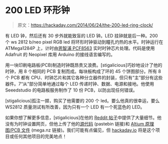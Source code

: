 # 200 LED 环形钟

> 原文：<https://hackaday.com/2014/06/24/the-200-led-ring-clock/>

有 LED 钟，然后还有 30 步外就能致盲的 LED 钟。LED 挂钟就是后一种。200 个 ws 2812 b/neo pixel RGB led 将环形时钟驱动到瞳孔灼热的水平。时钟运行在 ATMega1284P 上，计时由[恩智浦 PCF8563](http://www.nxp.com/products/interface_and_connectivity/i2c/i2c_real_time_clocks_rtc/series/PCF8563.html) 实时时钟芯片处理。代码是使用 Adafruit 的 Neopixel 库用 Arduino 的接线语言编写的。

用一块印刷电路板(PCB)制造时钟既昂贵又浪费。[stigalicious]巧妙地设计了他的时钟，用 8 个相同的 PCB 复制而成。每块板构成了环的 45 个饼图部分。所有 8 个 PCB 都有 CPU、时钟芯片和其它各种分立器件的封装，但只有“主”部分有这些器件。7“从”部分简单地通过每个 LED 传递时钟、数据、电源和接地。他使用 Seeedstudio 的电路板服务制作了 10 份 PCB，以防出现任何错误。

[stigalicious]孤注一掷，购买了他需要的 200 个 led。要么他真的很幸运，要么 WS2812 质量测试有所改善，因为只有一个 LED 有一个死蓝色的 LED。

如果你想了解更多信息，[stigalicious]在他的 [Reddit 帖子](http://www.reddit.com/r/electronics/comments/28ums7/i_made_an_rgb_led_clock_not_my_first_project_but/)中提供了大量细节。他没有为时钟设置网页，但他上传了他的[源代码](http://pastebin.com/cqEA944g) (pastebin 链接)和 [Altium 原理图/PCB 文件](https://mega.co.nz/#!1dYQgbKB!siYEBrqhNGCAOx_u1cmpyJjxIO0ZfKkkimc6TglbKlo[1]) (mega.nz 链接)。我们可能有点偏见，但 [hackaday.io](http://hackaday.io/) 将是这个项目或任何其他项目的完美地点！